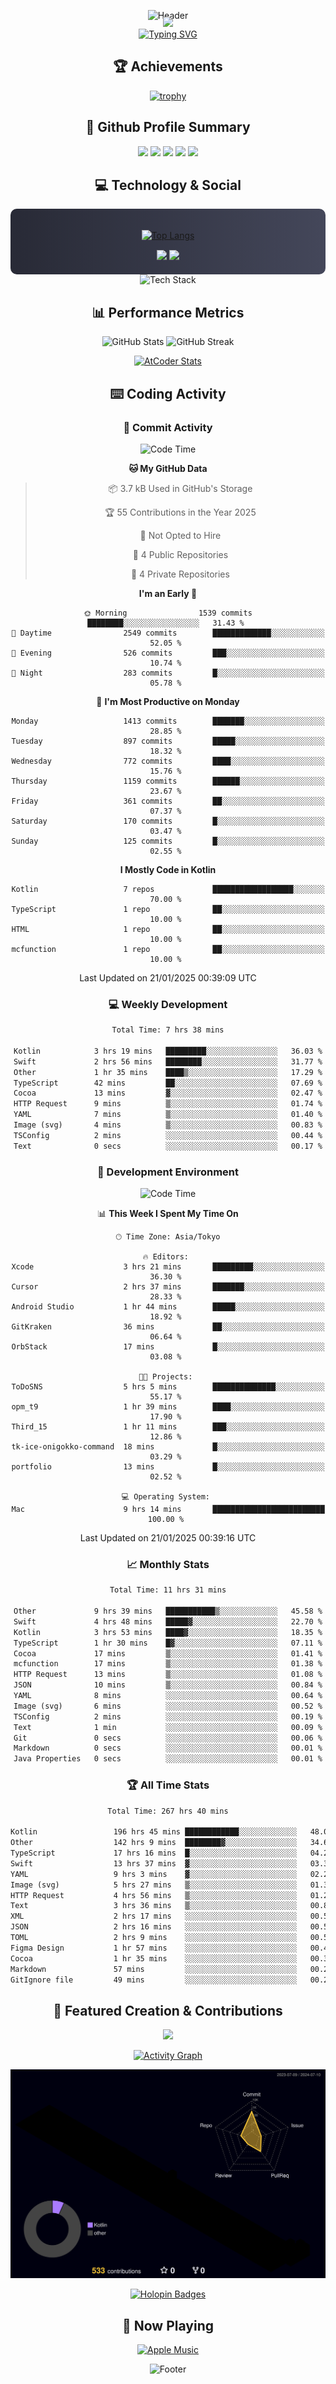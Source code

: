 <div align="center">
  
![Header](https://capsule-render.vercel.app/api?type=waving&color=gradient&customColorList=12&height=300&section=header&text=Welcome%20to%20Batapii's%20Universe&fontSize=50&animation=fadeIn&fontAlignY=40&desc=Android%20Developer%20|%20Kotlin%20LOVE%20)

<div style="margin-top: -20px;">
  <img src="https://readme-typing-svg.herokuapp.com/?lines=Crafting+Android+Experiences;Building+Tomorrow's+Apps+Today;Always+Learning,+Always+Growing&font=Fira%20Code&center=true&width=440&height=45&color=f75c7e&vCenter=true&size=22&pause=1000">
</div>

<a href="https://git.io/typing-svg">
  <img src="https://readme-typing-svg.demolab.com?font=Fira+Code&weight=600&size=28&duration=4000&pause=1000&center=true&vCenter=true&width=800&lines=Hey+there!+I'm+Batapii+%F0%9F%91%8B;Android+Developer+from+Japan+%F0%9F%87%AF%F0%9F%87%B5" alt="Typing SVG" />
</a>

## 🏆 Achievements

[![trophy](https://github-profile-trophy.vercel.app/?username=batapii&theme=onestar&no-frame=true&no-bg=true&column=8&rank=SECRET,SSS,SS,S,AAA,AA,A,B,C,?&margin-w=10&margin-h=10)](https://github.com/ryo-ma/github-profile-trophy)

## 🎯 Github Profile Summary

<div align="center">
  <img src="http://github-profile-summary-cards.vercel.app/api/cards/profile-details?username=batapii&theme=radical" />
  <img src="http://github-profile-summary-cards.vercel.app/api/cards/repos-per-language?username=batapii&theme=radical" />
  <img src="http://github-profile-summary-cards.vercel.app/api/cards/most-commit-language?username=batapii&theme=radical" />
  <img src="http://github-profile-summary-cards.vercel.app/api/cards/stats?username=batapii&theme=radical" />
  <img src="http://github-profile-summary-cards.vercel.app/api/cards/productive-time?username=batapii&theme=radical" />
</div>

## 💻 Technology & Social

<div align="center" style="background: linear-gradient(to right, #282A36, #44475A); padding: 20px; border-radius: 10px;">

[![Top Langs](https://github-readme-stats.vercel.app/api/top-langs/?username=batapii
)](https://github.com/anuraghazra/github-readme-stats)

<div style="margin-top: 15px">
<a href="https://github.com/batapii"><img src="https://img.shields.io/github/followers/batapii?style=for-the-badge&logo=github&label=Follow&color=ff6e96&labelColor=282A36"/></a>
<a href="https://twitter.com/batapii3939"><img src="https://img.shields.io/twitter/follow/batapii?style=for-the-badge&logo=twitter&color=1DA1F2&labelColor=282A36&label= Twitter"/></a>
</div>

</div>

<div align="center">
<img src="https://github-readme-tech-stack.vercel.app/api/cards?title=Tech+Stack&align=center&titleAlign=center&fontSize=20&lineHeight=10&lineCount=4&theme=github_dark&width=800&bg=%230D1117&badge=%23161B22&border=%2321262D&titleColor=%2358A6FF&line1=kotlin%2Ckotlin%2C0095D5%3Bandroid%2Candroid%2C00ff00%3Bjetpackcompose%2Cjetpack%2C4285F4%3B&line2=swift%2Cswift%2CFA7343%3Bfirebase%2Cfirebase%2CFFCA28%3Bgithub%2Cgithub%2C181717%3B&line3=typescript%2Ctypescript%2C3178C6%3Bgraphql%2Cgraphql%2CE10098%3Bsupabase%2Csupabase%2C3FCF8E%3B&line4=gradle%2Cgradle%2C02303A%3Bgitkraken%2Cgitkraken%2C179287%3Bpostman%2Cpostman%2CFF6C37%3B" alt="Tech Stack" />
</div>



## 📊 Performance Metrics

<div align="center">

![GitHub Stats](https://github-readme-stats.vercel.app/api?username=batapii&show_icons=true&theme=radical&hide_border=true&bg_color=0D1117)
![GitHub Streak](https://github-readme-streak-stats.herokuapp.com/?user=batapii&theme=radical&hide_border=true&background=0D1117)

[![AtCoder Stats](https://atcoder-readme-stats.vercel.app/stats/batapii3939?theme=dark&show_history=5&width=495)](https://github.com/iwbc-mzk/atcoder-readme-stats)

</div>

## ⌨️ Coding Activity

### 🌟 Commit Activity
<!--START_SECTION:commit-stats-->
![Code Time](http://img.shields.io/badge/Code%20Time-412%20hrs%2036%20mins-blue)

**🐱 My GitHub Data** 

> 📦 3.7 kB Used in GitHub's Storage 
 > 
> 🏆 55 Contributions in the Year 2025
 > 
> 🚫 Not Opted to Hire
 > 
> 📜 4 Public Repositories 
 > 
> 🔑 4 Private Repositories 
 > 
**I'm an Early 🐤** 

```text
🌞 Morning                1539 commits        ████████░░░░░░░░░░░░░░░░░   31.43 % 
🌆 Daytime                2549 commits        █████████████░░░░░░░░░░░░   52.05 % 
🌃 Evening                526 commits         ███░░░░░░░░░░░░░░░░░░░░░░   10.74 % 
🌙 Night                  283 commits         █░░░░░░░░░░░░░░░░░░░░░░░░   05.78 % 
```
📅 **I'm Most Productive on Monday** 

```text
Monday                   1413 commits        ███████░░░░░░░░░░░░░░░░░░   28.85 % 
Tuesday                  897 commits         █████░░░░░░░░░░░░░░░░░░░░   18.32 % 
Wednesday                772 commits         ████░░░░░░░░░░░░░░░░░░░░░   15.76 % 
Thursday                 1159 commits        ██████░░░░░░░░░░░░░░░░░░░   23.67 % 
Friday                   361 commits         ██░░░░░░░░░░░░░░░░░░░░░░░   07.37 % 
Saturday                 170 commits         █░░░░░░░░░░░░░░░░░░░░░░░░   03.47 % 
Sunday                   125 commits         █░░░░░░░░░░░░░░░░░░░░░░░░   02.55 % 
```


**I Mostly Code in Kotlin** 

```text
Kotlin                   7 repos             ██████████████████░░░░░░░   70.00 % 
TypeScript               1 repo              ██░░░░░░░░░░░░░░░░░░░░░░░   10.00 % 
HTML                     1 repo              ██░░░░░░░░░░░░░░░░░░░░░░░   10.00 % 
mcfunction               1 repo              ██░░░░░░░░░░░░░░░░░░░░░░░   10.00 % 
```




 Last Updated on 21/01/2025 00:39:09 UTC
<!--END_SECTION:commit-stats-->

### 💻 Weekly Development
<!--START_SECTION:wakatime-->

```txt
Total Time: 7 hrs 38 mins

Kotlin            3 hrs 19 mins   █████████░░░░░░░░░░░░░░░░   36.03 %
Swift             2 hrs 56 mins   ████████░░░░░░░░░░░░░░░░░   31.77 %
Other             1 hr 35 mins    ████▒░░░░░░░░░░░░░░░░░░░░   17.29 %
TypeScript        42 mins         ██░░░░░░░░░░░░░░░░░░░░░░░   07.69 %
Cocoa             13 mins         ▓░░░░░░░░░░░░░░░░░░░░░░░░   02.47 %
HTTP Request      9 mins          ▒░░░░░░░░░░░░░░░░░░░░░░░░   01.74 %
YAML              7 mins          ▒░░░░░░░░░░░░░░░░░░░░░░░░   01.40 %
Image (svg)       4 mins          ▒░░░░░░░░░░░░░░░░░░░░░░░░   00.83 %
TSConfig          2 mins          ░░░░░░░░░░░░░░░░░░░░░░░░░   00.44 %
Text              0 secs          ░░░░░░░░░░░░░░░░░░░░░░░░░   00.17 %
```

<!--END_SECTION:wakatime-->

### 🔨 Development Environment
<!--START_SECTION:dev-stats-->
![Code Time](http://img.shields.io/badge/Code%20Time-412%20hrs%2036%20mins-blue)

📊 **This Week I Spent My Time On** 

```text
🕑︎ Time Zone: Asia/Tokyo

🔥 Editors: 
Xcode                    3 hrs 21 mins       █████████░░░░░░░░░░░░░░░░   36.30 % 
Cursor                   2 hrs 37 mins       ███████░░░░░░░░░░░░░░░░░░   28.33 % 
Android Studio           1 hr 44 mins        █████░░░░░░░░░░░░░░░░░░░░   18.92 % 
GitKraken                36 mins             ██░░░░░░░░░░░░░░░░░░░░░░░   06.64 % 
OrbStack                 17 mins             █░░░░░░░░░░░░░░░░░░░░░░░░   03.08 % 

🐱‍💻 Projects: 
ToDoSNS                  5 hrs 5 mins        ██████████████░░░░░░░░░░░   55.17 % 
opm_t9                   1 hr 39 mins        ████░░░░░░░░░░░░░░░░░░░░░   17.90 % 
Third_15                 1 hr 11 mins        ███░░░░░░░░░░░░░░░░░░░░░░   12.86 % 
tk-ice-onigokko-command  18 mins             █░░░░░░░░░░░░░░░░░░░░░░░░   03.29 % 
portfolio                13 mins             █░░░░░░░░░░░░░░░░░░░░░░░░   02.52 % 

💻 Operating System: 
Mac                      9 hrs 14 mins       █████████████████████████   100.00 % 
```


 Last Updated on 21/01/2025 00:39:16 UTC
<!--END_SECTION:dev-stats-->

### 📈 Monthly Stats
<!--START_SECTION:wakamonth-->

```txt
Total Time: 11 hrs 31 mins

Other             9 hrs 39 mins   ███████████▒░░░░░░░░░░░░░   45.58 %
Swift             4 hrs 48 mins   █████▓░░░░░░░░░░░░░░░░░░░   22.70 %
Kotlin            3 hrs 53 mins   ████▓░░░░░░░░░░░░░░░░░░░░   18.35 %
TypeScript        1 hr 30 mins    █▓░░░░░░░░░░░░░░░░░░░░░░░   07.11 %
Cocoa             17 mins         ▒░░░░░░░░░░░░░░░░░░░░░░░░   01.41 %
mcfunction        17 mins         ▒░░░░░░░░░░░░░░░░░░░░░░░░   01.38 %
HTTP Request      13 mins         ▒░░░░░░░░░░░░░░░░░░░░░░░░   01.08 %
JSON              10 mins         ▒░░░░░░░░░░░░░░░░░░░░░░░░   00.84 %
YAML              8 mins          ░░░░░░░░░░░░░░░░░░░░░░░░░   00.64 %
Image (svg)       6 mins          ░░░░░░░░░░░░░░░░░░░░░░░░░   00.52 %
TSConfig          2 mins          ░░░░░░░░░░░░░░░░░░░░░░░░░   00.19 %
Text              1 min           ░░░░░░░░░░░░░░░░░░░░░░░░░   00.09 %
Git               0 secs          ░░░░░░░░░░░░░░░░░░░░░░░░░   00.06 %
Markdown          0 secs          ░░░░░░░░░░░░░░░░░░░░░░░░░   00.01 %
Java Properties   0 secs          ░░░░░░░░░░░░░░░░░░░░░░░░░   00.01 %
```

<!--END_SECTION:wakamonth-->

### 🏆 All Time Stats
<!--START_SECTION:wakaalltime-->

```txt
Total Time: 267 hrs 40 mins

Kotlin                 196 hrs 45 mins ████████████░░░░░░░░░░░░░   48.01 %
Other                  142 hrs 9 mins  ████████▓░░░░░░░░░░░░░░░░   34.69 %
TypeScript             17 hrs 16 mins  █░░░░░░░░░░░░░░░░░░░░░░░░   04.22 %
Swift                  13 hrs 37 mins  ▓░░░░░░░░░░░░░░░░░░░░░░░░   03.32 %
YAML                   9 hrs 3 mins    ▓░░░░░░░░░░░░░░░░░░░░░░░░   02.21 %
Image (svg)            5 hrs 27 mins   ▒░░░░░░░░░░░░░░░░░░░░░░░░   01.33 %
HTTP Request           4 hrs 56 mins   ▒░░░░░░░░░░░░░░░░░░░░░░░░   01.21 %
Text                   3 hrs 36 mins   ▒░░░░░░░░░░░░░░░░░░░░░░░░   00.88 %
XML                    2 hrs 17 mins   ░░░░░░░░░░░░░░░░░░░░░░░░░   00.56 %
JSON                   2 hrs 16 mins   ░░░░░░░░░░░░░░░░░░░░░░░░░   00.56 %
TOML                   2 hrs 9 mins    ░░░░░░░░░░░░░░░░░░░░░░░░░   00.53 %
Figma Design           1 hr 57 mins    ░░░░░░░░░░░░░░░░░░░░░░░░░   00.48 %
Cocoa                  1 hr 35 mins    ░░░░░░░░░░░░░░░░░░░░░░░░░   00.39 %
Markdown               57 mins         ░░░░░░░░░░░░░░░░░░░░░░░░░   00.23 %
GitIgnore file         49 mins         ░░░░░░░░░░░░░░░░░░░░░░░░░   00.20 %
```

<!--END_SECTION:wakaalltime-->


## 🌟 Featured Creation & Contributions

<div align="center">
  <a href="https://github.com/batapii/ToDoSNS">
    <img src="https://github-readme-stats.vercel.app/api/pin/?username=batapii&repo=ToDoSNS&theme=radical&hide_border=true&bg_color=0D1117" />
  </a>

[![Activity Graph](https://github-readme-activity-graph.vercel.app/graph?username=batapii&custom_title=Contribution%20Graph&hide_border=true&theme=radical&bg_color=0D1117)](https://github.com/ashutosh00710/github-readme-activity-graph)

![3D Contrib](./profile-3d-contrib/profile-night-rainbow.svg)

[![Holopin Badges](https://holopin.me/batapii)](https://holopin.io/@batapii)

</div>

## 🎵 Now Playing

<div align="center">
  
[![Apple Music](https://music-profile.rayriffy.com/theme/dark.svg?uid=001005.6598667d2ffd4a10a4f429edd0ba24c4.1156)](https://github.com/rayriffy/apple-music-github-profile)

</div>

![Footer](https://capsule-render.vercel.app/api?type=waving&color=gradient&customColorList=12&height=100&section=footer)

</div>
